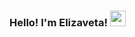 ### Hello! I'm Elizaveta! <img src="https://media.giphy.com/media/hvRJCLFzcasrR4ia7z/giphy.gif" width="25px">

<!--
**ElizaOn/ElizaOn** is a ✨ _special_ ✨ repository because its `README.md` (this file) appears on your GitHub profile.

Here are some ideas to get you started:

- 🔭 I’m currently working on ...
- 🌱 I’m currently learning ...
- 👯 I’m looking to collaborate on ...
- 🤔 I’m looking for help with ...
- 💬 Ask me about ...
- 📫 How to reach me: ...
- 😄 Pronouns: ...
- ⚡ Fun fact: ...
-->
